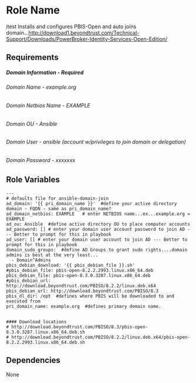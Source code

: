 Role Name
=========
itest
Installs and configures PBIS-Open and auto joins domain...http://download1.beyondtrust.com/Technical-Support/Downloads/PowerBroker-Identity-Services-Open-Edition/

Requirements
------------

##### Domain Information - Required
###### Domain Name - example.org
###### Domain Netbios Name - EXAMPLE
###### Domain OU - Ansible
###### Domain User - ansible (account w/privileges to join domain or delegation)
###### Domain Password - xxxxxxx

Role Variables
--------------

````
---
# defaults file for ansible-domain-join
ad_domain: '{{ pri_domain_name }}'  #define your active directory domain - FQDN - same as pri_domain_name?
ad_domain_netbios: EXAMPLE   # enter NETBIOS name...ex...example.org = EXAMPLE
ad_ou: Ansible  #define active directory OU to place computer accounts
ad_password: [] # enter your domain user account password to join AD --- Better to prompt for this in playbook
ad_user: [] # enter your domain user account to join AD --- Better to prompt for this in playbook
domain_sudo_groups:  #define AD Groups to grant sudo rights....domain admins is best at the very least...
  - Domain^Admins
pbis_debian_download: '{{ pbis_debian_file }}.sh'
#pbis_debian_file: pbis-open-8.2.2.2993.linux.x86_64.deb
pbis_debian_file: pbis-open-8.3.0.3287.linux.x86_64.deb
#pbis_debian_url: http://download.beyondtrust.com/PBISO/8.2.2/linux.deb.x64
pbis_debian_url: http://download.beyondtrust.com/PBISO/8.3
pbis_dl_dir: /opt  #defines where PBIS will be downloaded to and executed from
pri_domain_name: example.org  #defines primary domain name.


#### Download locations
# http://download.beyondtrust.com/PBISO/8.3/pbis-open-8.3.0.3287.linux.x86_64.deb.sh
# http://download.beyondtrust.com/PBISO/8.2.2/linux.deb.x64/pbis-open-8.2.2.2993.linux.x86_64.deb.sh
````

Dependencies
------------

None
